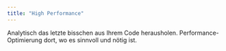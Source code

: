 ```yaml
---
title: "High Performance"
---
```


Analytisch das letzte bisschen aus Ihrem Code herausholen. Performance-Optimierung dort, wo es sinnvoll und nötig ist.
<!--more-->
